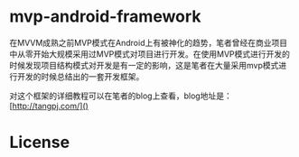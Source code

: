 # mvp-android-framework

在MVVM成熟之前MVP模式在Android上有被神化的趋势，笔者曾经在商业项目中从零开始大规模采用过MVP模式对项目进行开发。在使用MVP模式进行开发的时候发现项目结构模式对开发是有一定的影响，这是笔者在大量采用mvp模式进行开发的时候总结出的一套开发框架。

对这个框架的详细教程可以在笔者的blog上查看，blog地址是：[http://tangpj.com/]()

# License
[][2]

[2]:	http://choosealicense.com/licenses/mit/ "MIT协议"